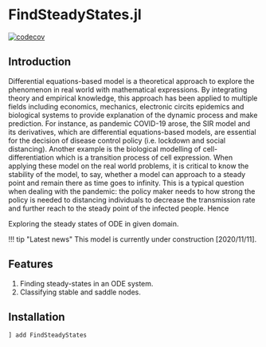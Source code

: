 # FindSteadyStates.jl


[![codecov](https://codecov.io/gh/stevengogogo/FindSteadyStates.jl/branch/master/graph/badge.svg?token=eNsRLcRA69)](https://codecov.io/gh/stevengogogo/FindSteadyStates.jl)



## Introduction 

Differential equations-based model is a theoretical approach to explore the phenomenon in real world with mathematical expressions. By integrating theory and empirical knowledge, this approach has been applied to multiple fields including economics, mechanics, electronic circits epidemics and biological systems to provide explanation of the dynamic process and make prediction. For instance, as pandemic COVID-19 arose, the SIR model and its derivatives, which are differential equations-based models,  are essential for the decision of disease control policy (i.e. lockdown and social distancing). Another example is the biological modelling of cell-differentiation which is a transition process of cell expression. When applying these model on the real world problems, it is critical to know the stability of the model, to say, whether a model can approach to a steady point and remain there as time goes to infinity. This is a typical question when dealing with the pandemic: the policy maker needs to how strong the policy is needed to distancing individuals to decrease the transmission rate and further reach to the steady point of the infected people. Hence


Exploring the steady states of ODE in given domain.




!!! tip "Latest news"
    This model is currently under construction [2020/11/11].

## Features

1. Finding steady-states in an ODE system.
2. Classifying stable and saddle nodes.

## Installation 

```sh
] add FindSteadyStates
```



